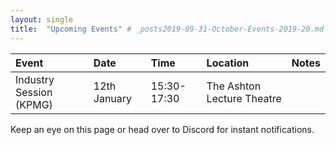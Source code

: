 ```yaml
---
layout: single
title:  "Upcoming Events" # _posts2019-09-31-October-Events-2019-20.md 
---
```


| Event | Date | Time | Location | Notes
|:-----------------|:----------|:-----------|:-----------|:-----------|
| Industry Session (KPMG) | 12th January | 15:30-17:30 | The Ashton Lecture Theatre | |

Keep an eye on this page or head over to Discord for instant notifications.

